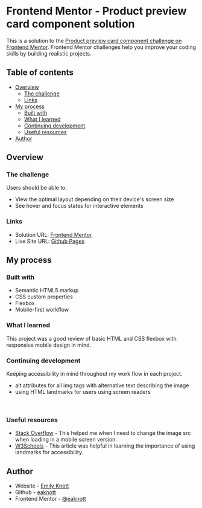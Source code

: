 # Frontend Mentor - Product preview card component solution

This is a solution to the [Product preview card component challenge on Frontend Mentor](https://www.frontendmentor.io/challenges/product-preview-card-component-GO7UmttRfa). Frontend Mentor challenges help you improve your coding skills by building realistic projects. 

## Table of contents

- [Overview](#overview)
  - [The challenge](#the-challenge)
  - [Links](#links)
- [My process](#my-process)
  - [Built with](#built-with)
  - [What I learned](#what-i-learned)
  - [Continuing development](#continuing-development)
  - [Useful resources](#useful-resources)
- [Author](#author)

## Overview

### The challenge

Users should be able to:

- View the optimal layout depending on their device's screen size
- See hover and focus states for interactive elements

### Links

- Solution URL: [Frontend Mentor](https://www.frontendmentor.io/solutions/responsive-product-preview-card-component-vbq7fh6USN)
- Live Site URL: [Github Pages](https://eaknott.github.io/product-preview-card-component/)

## My process

### Built with

- Semantic HTML5 markup
- CSS custom properties
- Flexbox
- Mobile-first workflow

### What I learned

This project was a good review of basic HTML and CSS flexbox with responsive mobile design in mind. 

### Continuing development

Keeping accessibility in mind throughout my work flow in each project.
- alt attributes for all img tags with alternative text describing the image
- using HTML landmarks for users using screen readers 
    <header>
    <nav>
    <main>
    <aside>
    <section>
    <footer>

### Useful resources

- [Stack Overflow](https://stackoverflow.com/questions/27853884/media-queries-and-image-swapping) - This helped me when I need to change the image src when loading in a mobile screen version.
- [W3Schools](https://www.w3schools.com/accessibility/accessibility_landmarks.php) - This article was helpful in learning the importance of using landmarks for accessibility.

## Author

- Website - [Emily Knott](https://www.emilyknott.com)
- Github - [eaknott](https://github.com/eaknott)
- Frontend Mentor - [@eaknott](https://www.frontendmentor.io/profile/eaknott)
